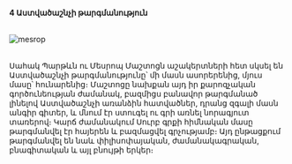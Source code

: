 **4 Աստվածաշնչի թարգմանություն**

\
![mesrop](https://i.pinimg.com/736x/73/f2/80/73f280a4c0987e6a4201cc91dd981632.jpg)

\
Սահակ Պարթևն ու Մեսրոպ Մաշտոցն աշակերտների հետ սկսել են Աստվածաշնչի թարգմանությունը՝ մի մասն ասորերենից, մյուս մասը՝ հունարենից։ Մաշտոցը նախքան այդ իր քարոզչական գործունեության ժամանակ, բազմիցս բանավոր թարգմանած լինելով Աստվածաշնչի առանձին հատվածներ, դրանց զգալի մասն անգիր գիտեր, և մնում էր ստուգել ու գրի առնել նորագյուտ տառերով։ Կարճ ժամանակում Սուրբ գրքի հիմնական մասը թարգմանվել էր հայերեն և բազմացվել գրչությամբ։ Այդ ընթացքում թարգմանվել են նաև փիլիսոփայական, ժամանակագրական, բնագիտական և այլ բնույթի երկեր։
